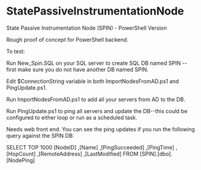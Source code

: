 # StatePassiveInstrumentationNode
State Passive Instrumentation Node (SPIN) - PowerShell Version

Rough proof of concept for PowerShell backend.  

To test:

Run New_Spin.SQL on your SQL server to create SQL DB named SPIN -- first make sure you do not have another DB named SPIN.

Edit $ConnectionString variable in both ImportNodesFromAD.ps1 and PingUpdate.ps1.

Run ImportNodesFromAD.ps1 to add all your servers from AD to the DB.

Run PingUpdate.ps1 to ping all servers and update the DB--this could be configured to either loop or run as a scheduled task.

Needs web front end.  You can see the ping updates if you run the following query against the SPIN DB: 

SELECT TOP 1000 [NodeID]
      ,[Name]
      ,[PingSucceeded]
      ,[PingTime]
      ,[HopCount]
      ,[RemoteAddress]
      ,[LastModified]
  FROM [SPIN].[dbo].[NodePing]
